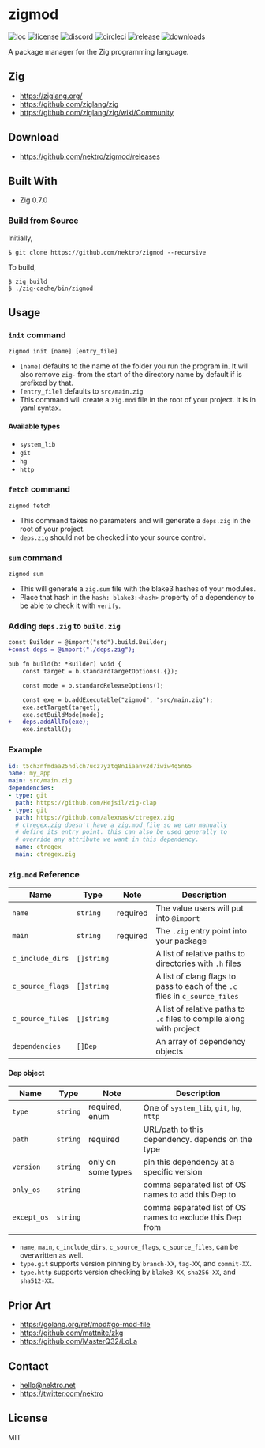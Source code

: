 # zigmod
![loc](https://sloc.xyz/github/nektro/zigmod)
[![license](https://img.shields.io/github/license/nektro/zigmod.svg)](https://github.com/nektro/zigmod/blob/master/LICENSE)
[![discord](https://img.shields.io/discord/551971034593755159.svg?logo=discord)](https://discord.gg/P6Y4zQC)
[![circleci](https://circleci.com/gh/nektro/zigmod.svg?style=svg)](https://circleci.com/gh/nektro/zigmod)
[![release](https://img.shields.io/github/v/release/nektro/zigmod)](https://github.com/nektro/zigmod/releases/latest)
[![downloads](https://img.shields.io/github/downloads/nektro/zigmod/total.svg)](https://github.com/nektro/zigmod/releases)

A package manager for the Zig programming language.

## Zig
- https://ziglang.org/
- https://github.com/ziglang/zig
- https://github.com/ziglang/zig/wiki/Community

## Download
- https://github.com/nektro/zigmod/releases

## Built With
- Zig 0.7.0

### Build from Source
Initially,
```
$ git clone https://github.com/nektro/zigmod --recursive
```

To build,
```
$ zig build
$ ./zig-cache/bin/zigmod
```

## Usage

### `init` command
```
zigmod init [name] [entry_file]
```

- `[name]` defaults to the name of the folder you run the program in. It will also remove `zig-` from the start of the directory name by default if is prefixed by that.
- `[entry_file]` defaults to `src/main.zig`
- This command will create a `zig.mod` file in the root of your project. It is in yaml syntax.

<!--
### `add` command
```
zigmod add <type> <path>
```

- `<type>` is the type of package we're adding.
- `<path>` is the URL to the package you'd like to include.
-->

#### Available types
- `system_lib`
- `git`
- `hg`
- `http`

### `fetch` command
```
zigmod fetch
```

- This command takes no parameters and will generate a `deps.zig` in the root of your project.
- `deps.zig` should not be checked into your source control.

### `sum` command
```
zigmod sum
```

- This will generate a `zig.sum` file with the blake3 hashes of your modules.
- Place that hash in the `hash: blake3:<hash>` property of a dependency to be able to check it with `verify`.

### Adding `deps.zig` to `build.zig`
```diff
const Builder = @import("std").build.Builder;
+const deps = @import("./deps.zig");

pub fn build(b: *Builder) void {
    const target = b.standardTargetOptions(.{});

    const mode = b.standardReleaseOptions();

    const exe = b.addExecutable("zigmod", "src/main.zig");
    exe.setTarget(target);
    exe.setBuildMode(mode);
+   deps.addAllTo(exe);
    exe.install();
```

### Example
```yml
id: t5ch3nfmdaa25ndlch7ucz7yztq8n1iaanv2d7iwiw4q5n65
name: my_app
main: src/main.zig
dependencies:
- type: git
  path: https://github.com/Hejsil/zig-clap
- type: git
  path: https://github.com/alexnask/ctregex.zig
  # ctregex.zig doesn't have a zig.mod file so we can manually
  # define its entry point. this can also be used generally to
  # override any attribute we want in this dependency.
  name: ctregex
  main: ctregex.zig
```

### `zig.mod` Reference
| Name | Type | Note | Description |
|------|------|------|-------------|
| `name` | `string` | required | The value users will put into `@import` |
| `main` | `string` | required | The `.zig` entry point into your package |
| `c_include_dirs` | `[]string` | | A list of relative paths to directories with `.h` files |
| `c_source_flags` | `[]string` | | A list of clang flags to pass to each of the `.c` files in `c_source_files` |
| `c_source_files` | `[]string` | | A list of relative paths to `.c` files to compile along with project |
| `dependencies` | `[]Dep` | | An array of dependency objects |

#### Dep object
| Name | Type | Note | Description |
|------|------|------|-------------|
| `type` | `string` | required, enum | One of `system_lib`, `git`, `hg`, `http` |
| `path` | `string` | required | URL/path to this dependency. depends on the type |
| `version` | `string` | only on some types | pin this dependency at a specific version |
| `only_os` | `string` | | comma separated list of OS names to add this Dep to |
| `except_os` | `string` | | comma separated list of OS names to exclude this Dep from |

- `name`, `main`, `c_include_dirs`, `c_source_flags`, `c_source_files`, can be overwritten as well.
- `type.git` supports version pinning by `branch-XX`, `tag-XX`, and `commit-XX`.
- `type.http` supports version checking by `blake3-XX`, `sha256-XX`, and `sha512-XX`.

## Prior Art
- https://golang.org/ref/mod#go-mod-file
- https://github.com/mattnite/zkg
- https://github.com/MasterQ32/LoLa

## Contact
- hello@nektro.net
- https://twitter.com/nektro

## License
MIT
